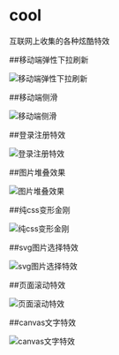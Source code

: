 # cool
互联网上收集的各种炫酷特效

##移动端弹性下拉刷新

![移动端弹性下拉刷新](https://github.com/yunweb/cool/blob/master/images/refresh.gif)

##移动端侧滑

![移动端侧滑](https://github.com/yunweb/cool/blob/master/images/pull.gif)

##登录注册特效

![登录注册特效](https://github.com/yunweb/cool/blob/master/images/login.gif)

##图片堆叠效果

![图片堆叠效果](https://github.com/yunweb/cool/blob/master/images/duidie.gif)

##纯css变形金刚

![纯css变形金刚](https://github.com/yunweb/cool/blob/master/images/bianxing.gif)

##svg图片选择特效

![svg图片选择特效](https://github.com/yunweb/cool/blob/master/images/select.gif)

##页面滚动特效

![页面滚动特效](https://github.com/yunweb/cool/blob/master/images/swiper.gif)

##canvas文字特效

![canvas文字特效](https://github.com/yunweb/cool/blob/master/images/yunweb.gif)
